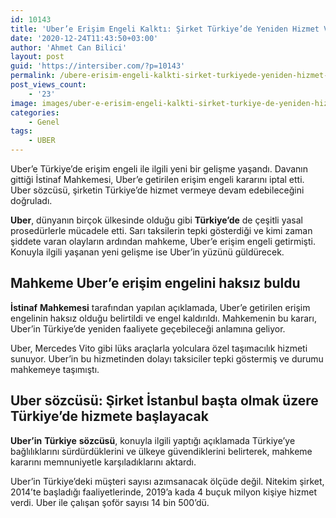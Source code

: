 ```yaml
---
id: 10143
title: 'Uber’e Erişim Engeli Kalktı: Şirket Türkiye’de Yeniden Hizmet Verecek'
date: '2020-12-24T11:43:50+03:00'
author: 'Ahmet Can Bilici'
layout: post
guid: 'https://intersiber.com/?p=10143'
permalink: /ubere-erisim-engeli-kalkti-sirket-turkiyede-yeniden-hizmet-verecek/
post_views_count:
    - '23'
image: images/uber-e-erisim-engeli-kalkti-sirket-turkiye-de-yeniden-hizmet-verebilecek.jpg
categories:
    - Genel
tags:
    - UBER
---
```


Uber’e Türkiye’de erişim engeli ile ilgili yeni bir gelişme yaşandı. Davanın gittiği İstinaf Mahkemesi, Uber’e getirilen erişim engeli kararını iptal etti. Uber sözcüsü, şirketin Türkiye’de hizmet vermeye devam edebileceğini doğruladı.

**Uber**, dünyanın birçok ülkesinde olduğu gibi **Türkiye’de** de çeşitli yasal prosedürlerle mücadele etti. Sarı taksilerin tepki gösterdiği ve kimi zaman şiddete varan olayların ardından mahkeme, Uber’e erişim engeli getirmişti. Konuyla ilgili yaşanan yeni gelişme ise Uber’in yüzünü güldürecek.

## Mahkeme Uber’e erişim engelini haksız buldu

**İstinaf** **Mahkemesi** tarafından yapılan açıklamada, Uber’e getirilen erişim engelinin haksız olduğu belirtildi ve engel kaldırıldı. Mahkemenin bu kararı, Uber’in Türkiye’de yeniden faaliyete geçebileceği anlamına geliyor.

Uber, Mercedes Vito gibi lüks araçlarla yolculara özel taşımacılık hizmeti sunuyor. Uber’in bu hizmetinden dolayı taksiciler tepki göstermiş ve durumu mahkemeye taşımıştı.

## Uber sözcüsü: Şirket İstanbul başta olmak üzere Türkiye’de hizmete başlayacak

**Uber’in** **Türkiye** **sözcüsü**, konuyla ilgili yaptığı açıklamada Türkiye’ye bağlılıklarını sürdürdüklerini ve ülkeye güvendiklerini belirterek, mahkeme kararını memnuniyetle karşıladıklarını aktardı.

Uber’in Türkiye’deki müşteri sayısı azımsanacak ölçüde değil. Nitekim şirket, 2014’te başladığı faaliyetlerinde, 2019’a kada 4 buçuk milyon kişiye hizmet verdi. Uber ile çalışan şoför sayısı 14 bin 500’dü.